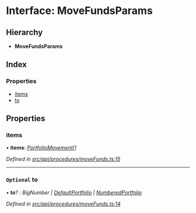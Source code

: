 # Interface: MoveFundsParams

## Hierarchy

* **MoveFundsParams**

## Index

### Properties

* [items](movefundsparams.md#items)
* [to](movefundsparams.md#optional-to)

## Properties

###  items

• **items**: *[PortfolioMovement](portfoliomovement.md)[]*

*Defined in [src/api/procedures/moveFunds.ts:15](https://github.com/PolymathNetwork/polymesh-sdk/blob/524b0225/src/api/procedures/moveFunds.ts#L15)*

___

### `Optional` to

• **to**? : *BigNumber | [DefaultPortfolio](../classes/defaultportfolio.md) | [NumberedPortfolio](../classes/numberedportfolio.md)*

*Defined in [src/api/procedures/moveFunds.ts:14](https://github.com/PolymathNetwork/polymesh-sdk/blob/524b0225/src/api/procedures/moveFunds.ts#L14)*

